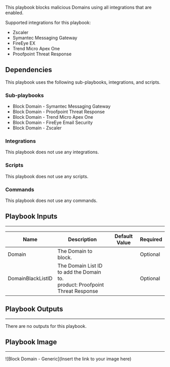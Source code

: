 This playbook blocks malicious Domains using all integrations that are enabled.

Supported integrations for this playbook:
* Zscaler
* Symantec Messaging Gateway
* FireEye EX
* Trend Micro Apex One
* Proofpoint Threat Response

## Dependencies
This playbook uses the following sub-playbooks, integrations, and scripts.

### Sub-playbooks
* Block Domain - Symantec Messaging Gateway 
* Block Domain - Proofpoint Threat Response
* Block Domain - Trend Micro Apex One
* Block Domain - FireEye Email Security
* Block Domain - Zscaler

### Integrations
This playbook does not use any integrations.

### Scripts
This playbook does not use any scripts.

### Commands
This playbook does not use any commands.

## Playbook Inputs
---

| **Name** | **Description** | **Default Value** | **Required** |
| --- | --- | --- | --- |
| Domain | The Domain to block. |  | Optional |
| DomainBlackListID | The Domain List ID to add the Domain to.<br/>product: Proofpoint Threat Response |  | Optional |

## Playbook Outputs
---
There are no outputs for this playbook.

## Playbook Image
---
![Block Domain - Generic](Insert the link to your image here)